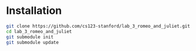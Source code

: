 # Installation
```bash
git clone https://github.com/cs123-stanford/lab_3_romeo_and_juliet.git
cd lab_3_romeo_and_juliet
git submodule init
git submodule update
```

